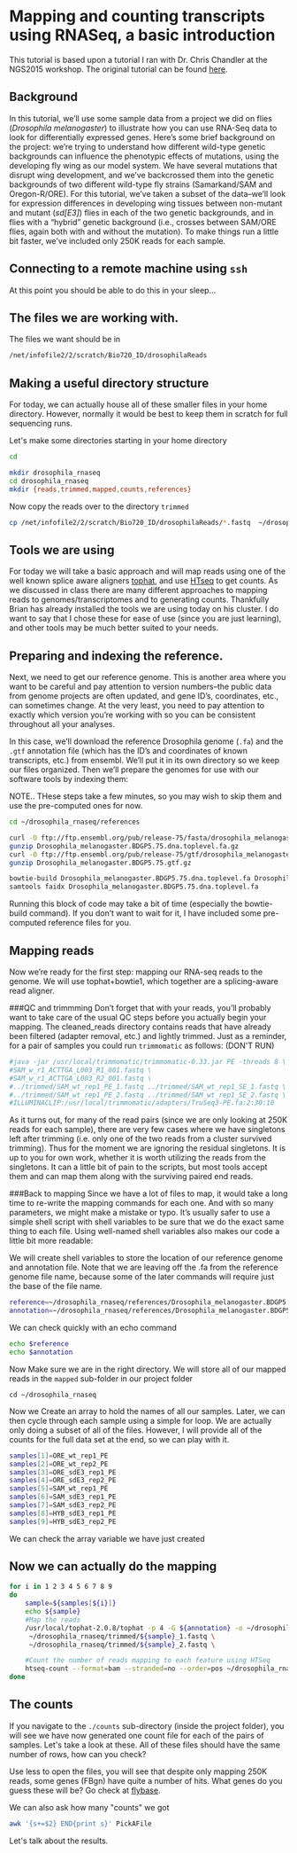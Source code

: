 # Mapping and counting transcripts using RNASeq, a basic introduction

This tutorial is based upon a tutorial I ran with Dr. Chris Chandler at the NGS2015 workshop. The original tutorial can be found [here](http://angus.readthedocs.org/en/2015/drosophila_rnaseq_counting_htseq.html).

## Background
In this tutorial, we’ll use some sample data from a project we did on flies (*Drosophila melanogaster*) to illustrate how you can use RNA-Seq data to look for differentially expressed genes. Here’s some brief background on the project: we’re trying to understand how different wild-type genetic backgrounds can influence the phenotypic effects of mutations, using the developing fly wing as our model system. We have several mutations that disrupt wing development, and we’ve backcrossed them into the genetic backgrounds of two different wild-type fly strains (Samarkand/SAM and Oregon-R/ORE). For this tutorial, we’ve taken a subset of the data–we’ll look for expression differences in developing wing tissues between non-mutant and mutant (*sd[E3]*) flies in each of the two genetic backgrounds, and in flies with a “hybrid” genetic background (i.e., crosses between SAM/ORE flies, again both with and without the mutation). To make things run a little bit faster, we’ve included only 250K reads for each sample.


## Connecting to a remote machine using `ssh`

At this point you should be able to do this in your sleep...

## The files we are working with.

The files we want should be in
```bash
/net/infofile2/2/scratch/Bio720_ID/drosophilaReads
 ```


## Making a useful directory structure

For today, we can actually house all of these smaller files in your home directory. However, normally it would be best to keep them in scratch for full sequencing runs.

Let's make some directories starting in your home directory

```bash
cd

mkdir drosophila_rnaseq
cd drosophila_rnaseq
mkdir {reads,trimmed,mapped,counts,references}
```

Now copy the reads over to the directory `trimmed`

```bash
cp /net/infofile2/2/scratch/Bio720_ID/drosophilaReads/*.fastq  ~/drosophila_rnaseq/trimmed
```

## Tools we are using
 For today we will take a basic approach and will map reads using one of the well known splice aware aligners [tophat](https://ccb.jhu.edu/software/tophat/index.shtml), and use [HTseq](http://www-huber.embl.de/HTSeq/doc/overview.html) to get counts. As we discussed in class there are many different approaches to mapping reads to genomes/transcriptomes and to generating counts. Thankfully Brian has already installed the tools we are using today on his cluster. I do want to say that I chose these for ease of use (since you are just learning), and other tools may be much better suited to your needs.

## Preparing and indexing the reference.
 Next, we need to get our reference genome. This is another area where you want to be careful and pay attention to version numbers–the public data from genome projects are often updated, and gene ID’s, coordinates, etc., can sometimes change. At the very least, you need to pay attention to exactly which version you’re working with so you can be consistent throughout all your analyses.

In this case, we’ll download the reference Drosophila genome (`.fa`) and the `.gtf` annotation file (which has the ID’s and coordinates of known transcripts, etc.) from ensembl. We’ll put it in its own directory so we keep our files organized. Then we’ll prepare the genomes for use with our software tools by indexing them:

NOTE.. THese steps take a few minutes, so you may wish to skip them and use the pre-computed ones for now.

```bash
cd ~/drosophila_rnaseq/references

curl -O ftp://ftp.ensembl.org/pub/release-75/fasta/drosophila_melanogaster/dna/Drosophila_melanogaster.BDGP5.75.dna.toplevel.fa.gz
gunzip Drosophila_melanogaster.BDGP5.75.dna.toplevel.fa.gz
curl -O ftp://ftp.ensembl.org/pub/release-75/gtf/drosophila_melanogaster/Drosophila_melanogaster.BDGP5.75.gtf.gz
gunzip Drosophila_melanogaster.BDGP5.75.gtf.gz

bowtie-build Drosophila_melanogaster.BDGP5.75.dna.toplevel.fa Drosophila_melanogaster5_75
samtools faidx Drosophila_melanogaster.BDGP5.75.dna.toplevel.fa
```

Running this block of code may take a bit of time (especially the bowtie-build command). If you don’t want to wait for it, I have included some pre-computed reference files for you.

## Mapping reads
Now we’re ready for the first step: mapping our RNA-seq reads to the genome. We will use tophat+bowtie1, which together are a splicing-aware read aligner.

###QC and trimmming
Don’t forget that with your reads, you’ll probably want to take care of the usual QC steps before you actually begin your mapping. The cleaned_reads directory contains reads that have already been filtered (adapter removal, etc.) and lightly trimmed. Just as a reminder, for a pair of samples you could run `trimmomatic` as follows: (DON'T RUN)
```bash
#java -jar /usr/local/trimmomatic/trimmomatic-0.33.jar PE -threads 8 \
#SAM_w_r1_ACTTGA_L003_R1_001.fastq \
#SAM_w_r1_ACTTGA_L003_R2_001.fastq \
#../trimmed/SAM_wt_rep1_PE_1.fastq ../trimmed/SAM_wt_rep1_SE_1.fastq \
#../trimmed/SAM_wt_rep1_PE_2.fastq ../trimmed/SAM_wt_rep1_SE_2.fastq \
#ILLUMINACLIP:/usr/local/trimmomatic/adapters/TruSeq3-PE.fa:2:30:10
```

As it turns out, for many of the read pairs (since we are only looking at 250K reads for each sample), there are very few cases where we have singletons left after trimming (i.e. only one of the two reads from a cluster survived trimming). Thus for the moment we are ignoring the residual singletons. It is up to you for own work, whether it is worth utilizing the reads from the singletons. It can a little bit of pain to the scripts, but most tools accept them and can map them along with the surviving paired end reads.

###Back to mapping
Since we have a lot of files to map, it would take a long time to re-write the mapping commands for each one. And with so many parameters, we might make a mistake or typo. It’s usually safer to use a simple shell script with shell variables to be sure that we do the exact same thing to each file. Using well-named shell variables also makes our code a little bit more readable:


We will create shell variables to store the location of our reference genome and annotation file. Note that we are leaving off the .fa from the reference genome file name, because some of the later commands will require just the base of the file name.

```bash
reference=~/drosophila_rnaseq/references/Drosophila_melanogaster.BDGP5.75.dna.toplevel
annotation=~/drosophila_rnaseq/references/Drosophila_melanogaster.BDGP5.75.gtf
```

We can check quickly with an echo command
```bash
echo $reference
echo $annotation
```

Now Make sure we are in the right directory. We will store all of our mapped reads in the `mapped` sub-folder in our project folder

```
cd ~/drosophila_rnaseq
```

Now we Create an array to hold the names of all our samples. Later, we can then cycle through each sample using a simple for loop. We are actually only doing a subset of all of the files. However, I will provide all of the counts for the full data set at the end, so we can play with it.

```bash
samples[1]=ORE_wt_rep1_PE
samples[2]=ORE_wt_rep2_PE
samples[3]=ORE_sdE3_rep1_PE
samples[4]=ORE_sdE3_rep2_PE
samples[5]=SAM_wt_rep1_PE
samples[6]=SAM_sdE3_rep1_PE
samples[7]=SAM_sdE3_rep2_PE
samples[8]=HYB_sdE3_rep1_PE
samples[9]=HYB_sdE3_rep2_PE
```

We can check the array variable we have just created

## Now we can actually do the mapping

```bash
for i in 1 2 3 4 5 6 7 8 9
do
    sample=${samples[${i}]}
    echo ${sample}
    #Map the reads
    /usr/local/tophat-2.0.8/tophat -p 4 -G ${annotation} -o ~/drosophila_rnaseq/mapped/${sample} ${reference} \
     ~/drosophila_rnaseq/trimmed/${sample}_1.fastq \
     ~/drosophila_rnaseq/trimmed/${sample}_2.fastq \

    #Count the number of reads mapping to each feature using HTSeq
    htseq-count --format=bam --stranded=no --order=pos ~/drosophila_rnaseq/mapped/${sample}/accepted_hits.bam ${annotation} > ~/drosophila_rnaseq/counts/${sample}_htseq_counts.txt
done
```

## The counts
If you navigate to the `./counts` sub-directory (inside the project folder), you will see we have now generated one count file for each of the pairs of samples. Let's take a look at these. All of these files should have the same number of rows, how can you check?  

Use less to open the files, you will see that despite only mapping 250K reads, some genes (FBgn) have quite a number of hits. What genes do you guess these will be?  Go check at [flybase](http://flybase.org/).

 We can also ask how many "counts" we got
```bash
awk '{s+=$2} END{print s}' PickAFile
```

Let's talk about the results.
